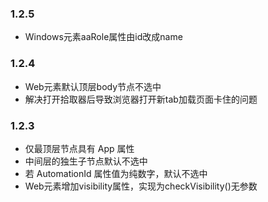### 1.2.5
- Windows元素aaRole属性由id改成name

### 1.2.4
- Web元素默认顶层body节点不选中
- 解决打开拾取器后导致浏览器打开新tab加载页面卡住的问题

### 1.2.3
- 仅最顶层节点具有 App 属性
- 中间层的独生子节点默认不选中
- 若 AutomationId 属性值为纯数字，默认不选中
- Web元素增加visibility属性，实现为checkVisibility()无参数